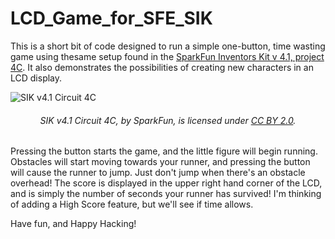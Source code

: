 # LCD_Game_for_SFE_SIK

This is a short bit of code designed to run a simple one-button, time wasting game using thesame setup found in the [SparkFun Inventors Kit v 4.1, project 4C](https://learn.sparkfun.com/tutorials/sparkfun-inventors-kit-experiment-guide---v41/all#circuit-4c-diy-who-am-i-game). It also demonstrates the possibilities of creating new characters in an LCD display.

![SIK v4.1 Circuit 4C](https://user-images.githubusercontent.com/29868735/64041706-6d509b00-cb1d-11e9-8db4-a41f9d308f58.jpg)


###### <p align="center">*SIK v4.1 Circuit 4C, by SparkFun, is licensed under [CC BY 2.0](https://creativecommons.org/licenses/by/2.0).* </p>


Pressing the button starts the game, and the little figure will begin running. Obstacles will start moving towards your runner, and pressing the button will cause the runner to jump. Just don't jump when there's an obstacle overhead! The score is displayed in the upper right hand corner of the LCD, and is simply the number of seconds your runner has survived! I'm thinking of adding a High Score feature, but we'll see if time allows.

Have fun, and Happy Hacking!
 
